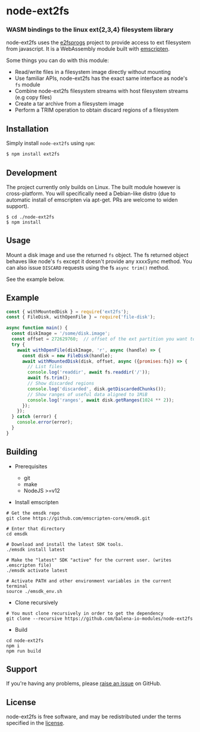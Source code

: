 node-ext2fs
=========
### WASM bindings to the linux ext{2,3,4} filesystem library

node-ext2fs uses the [e2fsprogs](https://github.com/tytso/e2fsprogs) project to
provide access to ext filesystem from javascript. It is a WebAssembly module built
with [emscripten](https://emscripten.org/).

Some things you can do with this module:

* Read/write files in a filesystem image directly without mounting
* Use familiar APIs, node-ext2fs has the exact same interface as node's `fs` module
* Combine node-ext2fs filesystem streams with host filesystem streams (e.g copy files)
* Create a tar archive from a filesystem image
* Perform a TRIM operation to obtain discard regions of a filesystem

## Installation

Simply install `node-ext2fs` using `npm`:

``` bash
$ npm install ext2fs
```


## Development

The project currently only builds on Linux. The built module however is cross-platform.
You will specifically need a Debian-like distro (due to automatic install of emscripten
via apt-get. PRs are welcome to widen support).

```
$ cd ./node-ext2fs
$ npm install
```


## Usage

Mount a disk image and use the returned `fs` object.
The fs returned object behaves like node's `fs` except it doesn't provide any
xxxxSync method.
You can also issue `DISCARD` requests using the fs `async trim()` method.

See the example below.

## Example

```javascript
const { withMountedDisk } = require('ext2fs');
const { FileDisk, withOpenFile } = require('file-disk');

async function main() {
  const diskImage = '/some/disk.image';
  const offset = 272629760;  // offset of the ext partition you want to mount in that disk image
  try {
    await withOpenFile(diskImage, 'r', async (handle) => {
      const disk = new FileDisk(handle);
      await withMountedDisk(disk, offset, async ({promises:fs}) => {
        // List files
        console.log('readdir', await fs.readdir('/'));
        await fs.trim();
        // Show discarded regions
        console.log('discarded', disk.getDiscardedChunks());
        // Show ranges of useful data aligned to 1MiB
        console.log('ranges', await disk.getRanges(1024 ** 2));
      });
    });
  } catch (error) {
    console.error(error);
  }
}

```
## Building

- Prerequisites
  * git
  * make
  * NodeJS >=v12


- Install emscripten
```
# Get the emsdk repo
git clone https://github.com/emscripten-core/emsdk.git

# Enter that directory
cd emsdk

# Download and install the latest SDK tools.
./emsdk install latest

# Make the "latest" SDK "active" for the current user. (writes .emscripten file)
./emsdk activate latest

# Activate PATH and other environment variables in the current terminal
source ./emsdk_env.sh
```

- Clone recursively
```
# You must clone recursively in order to get the dependency
git clone --recursive https://github.com/balena-io-modules/node-ext2fs
```

- Build
```
cd node-ext2fs
npm i
npm run build
```

## Support

If you're having any problems, please [raise an issue][github-issue] on GitHub.

## License

node-ext2fs is free software, and may be redistributed under the terms specified
in the [license].

[github-issue]: https://github.com/balena-io/node-ext2fs/issues/new
[license]: https://github.com/balena-io/node-ext2fs/blob/master/LICENSE

